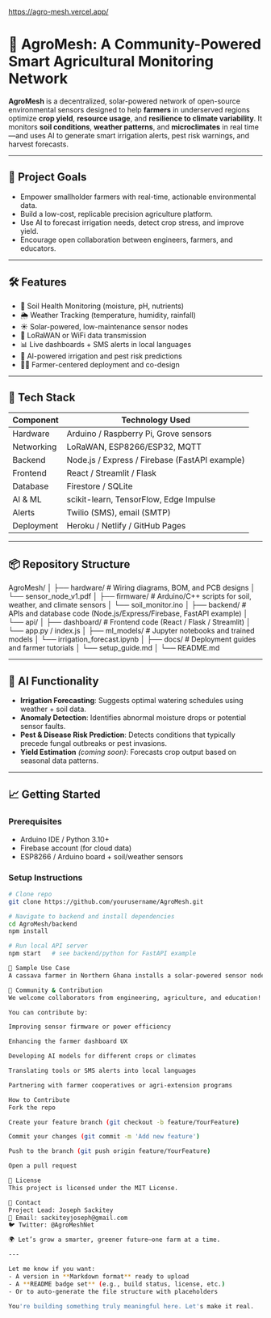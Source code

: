 
https://agro-mesh.vercel.app/

# 🌾 AgroMesh: A Community-Powered Smart Agricultural Monitoring Network

**AgroMesh** is a decentralized, solar-powered network of open-source environmental sensors designed to help **farmers** in  underserved regions optimize **crop yield**, **resource usage**, and **resilience to climate variability**. It monitors **soil conditions**, **weather patterns**, and **microclimates** in real time—and uses AI to generate smart irrigation alerts, pest risk warnings, and harvest forecasts.

---

## 🚀 Project Goals

- Empower smallholder farmers with real-time, actionable environmental data.
- Build a low-cost, replicable precision agriculture platform.
- Use AI to forecast irrigation needs, detect crop stress, and improve yield.
- Encourage open collaboration between engineers, farmers, and educators.

---

## 🛠️ Features

- 🌱 Soil Health Monitoring (moisture, pH, nutrients)
- 🌦️ Weather Tracking (temperature, humidity, rainfall)
- ☀️ Solar-powered, low-maintenance sensor nodes
- 📶 LoRaWAN or WiFi data transmission
- 📊 Live dashboards + SMS alerts in local languages
- 🤖 AI-powered irrigation and pest risk predictions
- 🧑‍🌾 Farmer-centered deployment and co-design
---
## 🔧 Tech Stack

| Component        | Technology Used                          |
|------------------|-------------------------------------------|
| Hardware         | Arduino / Raspberry Pi, Grove sensors     |
| Networking       | LoRaWAN, ESP8266/ESP32, MQTT              |
| Backend          | Node.js / Express / Firebase (FastAPI example) |
| Frontend         | React / Streamlit / Flask                 |
| Database         | Firestore / SQLite                        |
| AI & ML          | scikit-learn, TensorFlow, Edge Impulse    |
| Alerts           | Twilio (SMS), email (SMTP)                |
| Deployment       | Heroku / Netlify / GitHub Pages           |

---

## 📦 Repository Structure

AgroMesh/
│
├── hardware/ # Wiring diagrams, BOM, and PCB designs
│ └── sensor_node_v1.pdf
│
├── firmware/ # Arduino/C++ scripts for soil, weather, and climate sensors
│ └── soil_monitor.ino
│
├── backend/ # APIs and database code (Node.js/Express/Firebase, FastAPI example)
│ └── api/
│
├── dashboard/ # Frontend code (React / Flask / Streamlit)
│ └── app.py / index.js
│
├── ml_models/ # Jupyter notebooks and trained models
│ └── irrigation_forecast.ipynb
│
├── docs/ # Deployment guides and farmer tutorials
│ └── setup_guide.md
│
└── README.md


---

## 🧠 AI Functionality

- **Irrigation Forecasting**: Suggests optimal watering schedules using weather + soil data.
- **Anomaly Detection**: Identifies abnormal moisture drops or potential sensor faults.
- **Pest & Disease Risk Prediction**: Detects conditions that typically precede fungal outbreaks or pest invasions.
- **Yield Estimation** *(coming soon)*: Forecasts crop output based on seasonal data patterns.

---

## 📈 Getting Started

### Prerequisites
- Arduino IDE / Python 3.10+
- Firebase account (for cloud data)
- ESP8266 / Arduino board + soil/weather sensors

### Setup Instructions

```bash
# Clone repo
git clone https://github.com/yourusername/AgroMesh.git

# Navigate to backend and install dependencies
cd AgroMesh/backend
npm install

# Run local API server
npm start   # see backend/python for FastAPI example

🧪 Sample Use Case
A cassava farmer in Northern Ghana installs a solar-powered sensor node in their field. AgroMesh sends an SMS advising early morning irrigation due to falling soil moisture and rising heat. A week later, the system flags a potential fungal risk window based on humidity levels. The farmer avoids crop stress, uses less water, and boosts yield by 20%.

🤝 Community & Contribution
We welcome collaborators from engineering, agriculture, and education!

You can contribute by:

Improving sensor firmware or power efficiency

Enhancing the farmer dashboard UX

Developing AI models for different crops or climates

Translating tools or SMS alerts into local languages

Partnering with farmer cooperatives or agri-extension programs

How to Contribute
Fork the repo

Create your feature branch (git checkout -b feature/YourFeature)

Commit your changes (git commit -m 'Add new feature')

Push to the branch (git push origin feature/YourFeature)

Open a pull request

📜 License
This project is licensed under the MIT License.

👋 Contact
Project Lead: Joseph Sackitey
📧 Email: sackiteyjoseph@gmail.com
🐦 Twitter: @AgroMeshNet

🌍 Let’s grow a smarter, greener future—one farm at a time.

---

Let me know if you want:
- A version in **Markdown format** ready to upload
- A **README badge set** (e.g., build status, license, etc.)
- Or to auto-generate the file structure with placeholders

You're building something truly meaningful here. Let's make it real.
